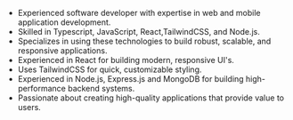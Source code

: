 - Experienced software developer with expertise in web and mobile application development.
- Skilled in Typescript, JavaScript, React,TailwindCSS, and Node.js.
- Specializes in using these technologies to build robust, scalable, and responsive applications.
- Experienced in React for building modern, responsive UI's.
- Uses TailwindCSS for quick, customizable styling.
- Experienced in Node.js, Express.js and MongoDB for building high-performance backend systems.
- Passionate about creating high-quality applications that provide value to users.
